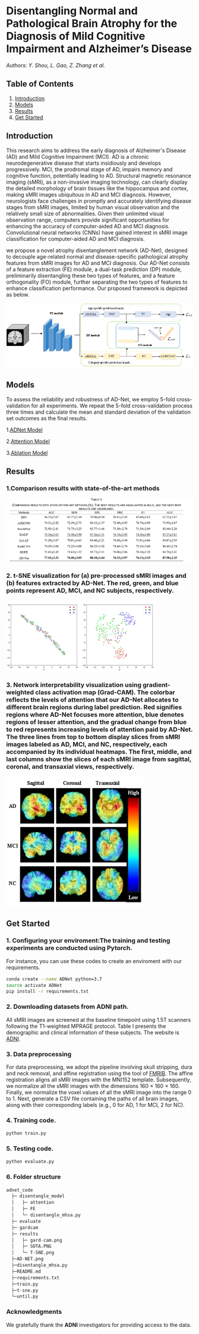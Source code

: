 # Disentangling Normal and Pathological Brain Atrophy for the Diagnosis of Mild Cognitive Impairment and Alzheimer’s Disease

*Authors: Y. Shou, L. Gao, Z. Zhang et al.*

## Table of Contents

1. [Introduction](#introduction)
2. [Models](#models)
3. [Results](#results)
4. [Get Started](#getstarted)

## Introduction <a name="introduction"></a>

This research aims to address the early diagnosis of Alzheimer's Disease (AD) and Mild Cognitive Impairment (MCI). AD is a chronic neurodegenerative disease that starts insidiously and develops progressively. MCI, the prodromal stage of AD, impairs memory and cognitive function, potentially leading to AD. Structural magnetic resonance imaging (sMRI), as a non-invasive imaging technology, can clearly display the detailed morphology of brain tissues like the hippocampus and cortex, making sMRI images ubiquitous in AD and MCI diagnosis. However, neurologists face challenges in promptly and accurately identifying disease stages from sMRI images, limited by human visual observation and the relatively small size of abnormalities. Given their unlimited visual observation range, computers provide significant opportunities for enhancing the accuracy of computer-aided AD and MCI diagnosis. Convolutional neural networks (CNNs) have gained interest in sMRI image classification for computer-aided AD and MCI diagnosis. 

we propose a novel atrophy disentanglement network (AD-Net), designed to decouple age-related normal and disease-specific pathological atrophy features from sMRI images for AD and MCI diagnosis. Our AD-Net consists of a feature extraction (FE) module, a dual-task prediction (DP) module, preliminarily disentangling these two types of features, and a feature orthogonality (FO) module, further separating the two types of features to enhance classification performance. Our proposed framework is depicted as below.

![](./AD-NET.png)

## Models <a name="models"></a>

To assess the reliability and robustness of AD-Net, we employ 5-fold cross-validation for all experiments. We repeat the 5-fold cross-validation process three times and calculate the mean and standard deviation of the validation set outcomes as the final results.

1.[ADNet Model](.\disentangle_model)

2.[Attention Model](.\disentangle_model\attention)

3.[Ablation Model](.\disentangle_model\FE)

## Results <a name="results"></a>

### 1.Comparison results with state-of-the-art methods

![](results/SOTA.PNG)

### 2. t-SNE visualization for (a) pre-processed sMRI images and (b) features extracted by AD-Net. The red, green, and blue points represent AD, MCI, and NC subjects, respectively.

![](./results/T-SNE.png)

### 3. Network interpretability visualization using gradient-weighted class activation map (Grad-CAM). The colorbar reflects the levels of attention that our AD-Net allocates to different brain regions during label prediction. Red signifies regions where AD-Net focuses more attention, blue denotes regions of lesser attention, and the gradual change from blue to red represents increasing levels of attention paid by AD-Net. The three lines from top to bottom display slices from sMRI images labeled as AD, MCI, and NC, respectively, each accompanied by its individual heatmaps. The first, middle, and last columns show the slices of each sMRI image from sagittal, coronal, and transaxial views, respectively.

![](./results/gard-cam.png)

## Get Started <a name="getstarted"></a>

### 1. Configuring your enviroment:The training and testing experiments are conducted using Pytorch.

For instance, you can use these codes to create an enviroment with our requirements.

```sh
conda create --name ADNet python=3.7
source activate ADNet
pip install -r requirements.txt
```

### 2. Downloading datasets from ADNI path.

All sMRI images are screened at the baseline timepoint using 1.5T scanners following the T1-weighted MPRAGE protocol. Table I presents the demographic and clinical information of these subjects. The website is [ADNI](https://adni.loni.usc.edu/).

### 3. Data preprocessing

For data preprocessing, we adopt the pipeline involving skull stripping, dura and neck removal, and affine registration using the tool of [FMRIB](https://fsl.fmrib.ox.ac.uk/). The affine registration aligns all sMRI images with the MNI152 template. Subsequently, we normalize all the sMRI images with the dimensions 160 × 160 × 160. Finally, we normalize the voxel values of all the sMRI image into the range 0 to 1.
Next, generate a CSV file containing the paths of all brain images, along with their corresponding labels (e.g., 0 for AD, 1 for MCI, 2 for NC).

### 4. Training code.

```python
python train.py
```

### 5. Testing code.

```python
python evaluate.py
```

### 6. Folder structure

```python
adnet_code
  ├─ disentangle_model
  │   ├─ attention
  │   ├─ FE
  │   └─ disentangle_mhsa.py
  ├─ evaluate
  ├─ gardcam
  ├─ results
  │   ├─ gard-cam.png
  │   ├─ SOTA.PNG
  │   └─ T-SNE.png
  ├─AD-NET.png
  ├─disentangle_mhsa.py
  ├─README.md
  ├─requirements.txt
  ├─train.py
  ├─t-sne.py
  └─until.py
```



### Acknowledgments

We gratefully thank the **ADNI**  investigators for providing access to the data.